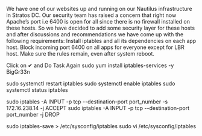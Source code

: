 We have one of our websites up and running on our Nautilus infrastructure in Stratos DC. Our security team has raised a concern that right now Apache’s port i.e 6400 is open for all since there is no firewall installed on these hosts. So we have decided to add some security layer for these hosts and after discussions and recommendations we have come up with the following requirements:
Install iptables and all its dependencies on each app host.
Block incoming port 6400 on all apps for everyone except for LBR host.
Make sure the rules remain, even after system reboot.

Click on ✔ and Do Task Again
sudo yum install iptables-services -y
BigGr33n

sudo systemctl restart iptables
sudo systemctl enable iptables
sudo systemctl status iptables

sudo iptables -A INPUT  -p tcp --destination-port port_number -s 172.16.238.14 -j ACCEPT
sudo iptables -A INPUT -p tcp --destination-port port_number -j DROP

sudo iptables-save > /etc/sysconfig/iptables
sudo vi /etc/sysconfig/iptables
